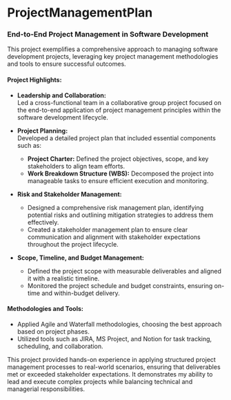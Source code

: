 # ProjectManagementPlan
### End-to-End Project Management in Software Development  

This project exemplifies a comprehensive approach to managing software development projects, leveraging key project management methodologies and tools to ensure successful outcomes.  

#### Project Highlights:  
- **Leadership and Collaboration:**  
   Led a cross-functional team in a collaborative group project focused on the end-to-end application of project management principles within the software development lifecycle.  

- **Project Planning:**  
   Developed a detailed project plan that included essential components such as:  
   - **Project Charter:** Defined the project objectives, scope, and key stakeholders to align team efforts.  
   - **Work Breakdown Structure (WBS):** Decomposed the project into manageable tasks to ensure efficient execution and monitoring.  

- **Risk and Stakeholder Management:**  
   - Designed a comprehensive risk management plan, identifying potential risks and outlining mitigation strategies to address them effectively.  
   - Created a stakeholder management plan to ensure clear communication and alignment with stakeholder expectations throughout the project lifecycle.  

- **Scope, Timeline, and Budget Management:**  
   - Defined the project scope with measurable deliverables and aligned it with a realistic timeline.  
   - Monitored the project schedule and budget constraints, ensuring on-time and within-budget delivery.  

#### Methodologies and Tools:  
- Applied Agile and Waterfall methodologies, choosing the best approach based on project phases.  
- Utilized tools such as JIRA, MS Project, and Notion for task tracking, scheduling, and collaboration.  

This project provided hands-on experience in applying structured project management processes to real-world scenarios, ensuring that deliverables met or exceeded stakeholder expectations. It demonstrates my ability to lead and execute complex projects while balancing technical and managerial responsibilities.
